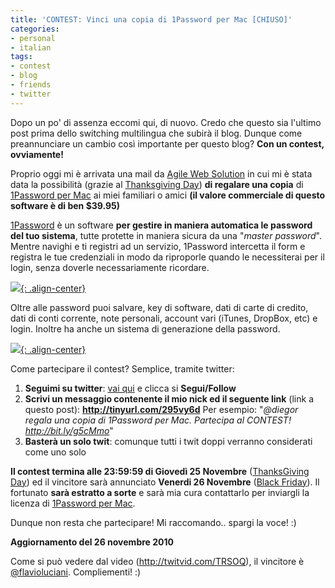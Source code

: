 ```yaml
---
title: 'CONTEST: Vinci una copia di 1Password per Mac [CHIUSO]'
categories:
- personal
- italian
tags:
- contest
- blog
- friends
- twitter
---
```

Dopo un po' di assenza eccomi qui, di nuovo. Credo che questo sia l'ultimo
post prima dello switching multilingua che subirà il blog. Dunque come
preannunciare un cambio così importante per questo blog? **Con un contest,
ovviamente!**

Proprio oggi mi è arrivata una mail da [Agile Web
Solution](http://agilewebsolutions.com) in cui mi è stata data la possibilità
(grazie al [Thanksgiving Day](http://en.wikipedia.org/wiki/Thanksgiving)) **di
regalare una copia** di [1Password per
Mac](http://agilewebsolutions.com/products/1Password/Mac) ai miei familiari o
amici **(il valore commerciale di questo software è di ben $39.95)**

[1Password](http://agilewebsolutions.com/products/1Password/Mac) è un software
**per gestire in maniera automatica le password del tuo sistema**, tutte
protette in maniera sicura da una "_master password_". Mentre navighi e ti
registri ad un servizio, 1Password intercetta il form e registra le tue
credenziali in modo da riproporle quando le necessiterai per il login, senza
doverle necessariamente ricordare.

[![]({{site.url}}/images/1password1.png){: .align-center}]({{site.url}}/images/1password1.png)

Oltre alle password puoi salvare, key di software, dati di carte di credito,
dati di conti corrente, note personali, account vari (iTunes, DropBox, etc) e
login. Inoltre ha anche un sistema di generazione della password.

[![]({{site.url}}/images/1password2.png){: .align-center}]({{site.url}}/images/1password2.png)
  
Come partecipare il contest? Semplice, tramite twitter:

  1. **Seguimi su twitter**: [vai qui](http://twitter.com/#!/diegor) e clicca si **Segui/Follow**
  2. **Scrivi un messaggio contenente il mio nick ed il seguente link** (link a questo post): **<http://tinyurl.com/295vy6d>** Per esempio: "_@diegor regala una copia di 1Password per Mac. Partecipa al CONTEST! http://bit.ly/g5cMmo_"
  3. **Basterà un solo twit**: comunque tutti i twit doppi verranno considerati come uno solo
  
**Il contest termina alle 23:59:59 di Giovedì 25 Novembre** ([ThanksGiving Day](http://en.wikipedia.org/wiki/Thanksgiving)) ed il vincitore sarà annunciato **Venerdi 26 Novembre** ([Black Friday](http://en.wikipedia.org/wiki/Black_Friday_(shopping))). Il fortunato **sarà estratto a sorte** e sarà mia cura contattarlo per inviargli la licenza di [1Password per Mac](http://agilewebsolutions.com/products/1Password/Mac).

Dunque non resta che partecipare! Mi raccomando.. spargi la voce! :)

**Aggiornamento del 26 novembre 2010**

Come si può vedere dal video (<http://twitvid.com/TRSOQ>), il vincitore è
[@flavioluciani](http://twitter.com/#!/flavioluciani). Compliementi! :)
